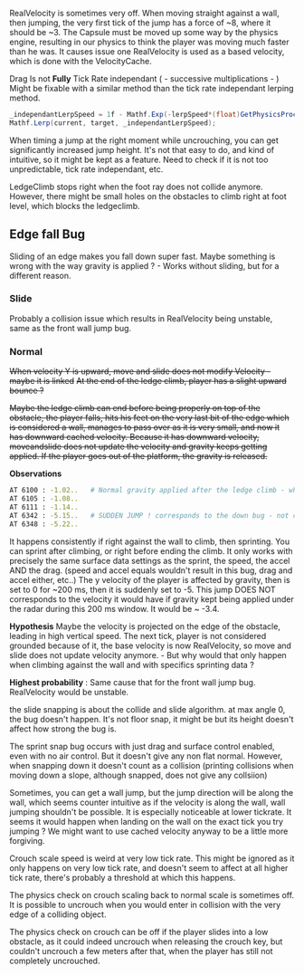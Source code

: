 RealVelocity is sometimes very off. When moving straight against a wall, then jumping, the very first tick of the jump has a force of ~8, where it should be ~3. The Capsule must be moved up some way by the physics engine, resulting in our physics to think the player was moving much faster than he was.
It causes issue one RealVelocity is used as a based velocity, which is done with the VelocityCache.

Drag Is not **Fully** Tick Rate independant ( - successive multiplications - ) Might be fixable with a similar method than the tick rate independant lerping method.
```cs
_independantLerpSpeed = 1f - Mathf.Exp(-lerpSpeed*(float)GetPhysicsProcessDeltaTime());
Mathf.Lerp(current, target, _independantLerpSpeed);
```

When timing a jump at the right moment while uncrouching, you can get significantly increased jump height.
It's not that easy to do, and kind of intuitive, so it might be kept as a feature. Need to check if it is not too unpredictable, tick rate independant, etc.

LedgeClimb stops right when the foot ray does not collide anymore. However, there might be small holes on the obstacles to climb right at foot level, which blocks the ledgeclimb.


## Edge fall Bug

Sliding of an edge makes you fall down super fast. Maybe something is wrong with the way gravity is applied ?
    - Works without sliding, but for a different reason.

### Slide
Probably a collision issue which results in RealVelocity being unstable, same as the front wall jump bug.

### Normal
~~When velocity Y is upward, move and slide does not modify Velocity - maybe it is linked~~
~~At the end of the ledge climb, player has a slight upward bounce ?~~ 
        
~~Maybe the ledge climb can end before being properly on top of the obstacle, the player falls, hits his feet on the very last bit of the edge which is considered a wall, manages to pass over as it is very small, and now it has downward cached velocity. Because it has downward velocity, moveandslide does not update the velocity and gravity keeps getting applied. If the player goes out of the platform, the gravity is released.~~

**Observations**
```sh
AT 6100 : -1.02..   # Normal gravity applied after the ledge climb - why is it applied though ?
AT 6105 : -1.08..
AT 6111 : -1.14..
AT 6342 : -5.15..   # SUDDEN JUMP ! corresponds to the down bug - not correlated to the velocity cache ..
AT 6348 : -5.22..
```
It happens consistently if right against the wall to climb, then sprinting. You can sprint after climbing, or right before ending the climb.
It only works with precisely the same surface data settings as the sprint, the speed, the accel AND the drag. (speed and accel equals wouldn't result in this bug, drag and accel either, etc..)
The y velocity of the player is affected by gravity, then is set to 0 for ~200 ms, then it is suddenly set to -5.
This jump DOES NOT corresponds to the velocity it would have if gravity kept being applied under the radar during this 200 ms window. It would be ~ -3.4.

**Hypothesis**
Maybe the velocity is projected on the edge of the obstacle, leading in high vertical speed. The next tick, player is not considered grounded because of it, the base velocity is now RealVelocity, so move and slide does not update velocity anymore. - But why would that only happen when climbing against the wall and with specifics sprinting data ?

**Highest probability** : Same cause that for the front wall jump bug. RealVelocity would be unstable.





the slide snapping is about the collide and slide algorithm. at max angle 0, the bug doesn't happen.
It's not floor snap, it might be but its height doesn't affect how strong the bug is.


The sprint snap bug occurs with just drag and surface control enabled, even with no air control. But it doesn't give any non flat normal.
However, when snapping down it doesn't count as a collision (printing collisions when moving down a slope, although snapped, does not give any collsiion)

Sometimes, you can get a wall jump, but the jump direction will be along the wall, which seems counter intuitive as if the velocity is along the wall, wall jumping shouldn't be possible. It is especially noticeable at lower tickrate. It seems it would happen when landing on the wall on the exact tick you try jumping ?
We might want to use cached velocity anyway to be a little more forgiving.

Crouch scale speed is weird at very low tick rate. This might be ignored as it only happens on very low tick rate, and doesn't seem to affect at all higher tick rate, there's probably a threshold at which this happens.

The physics check on crouch scaling back to normal scale is sometimes off. It is possible to uncrouch when you would enter in collision with the very edge of a colliding object.

The physics check on crouch can be off if the player slides into a low obstacle, as it could indeed uncrouch when releasing the crouch key, but couldn't uncrouch a few meters after that, when the player has still not completely uncrouched.